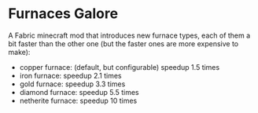 # Furnaces Galore

A Fabric minecraft mod that introduces new furnace types, each of them a bit faster than the other one (but the faster ones are more expensive to make):

- copper furnace: (default, but configurable) speedup 1.5 times
- iron furnace: speedup 2.1 times
- gold furnace: speedup 3.3 times
- diamond furnace: speedup 5.5 times
- netherite furnace: speedup 10 times
